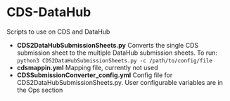 # CDS-DataHub
Scripts to use on CDS and DataHub
- **CDS2DataHubSubmissionSheets.py**  Converts the single CDS submission sheet to the multiple DataHub submission sheets.  To run:
   `python3 CDS2DataHubSubmissionSheets.py -c /path/to/config/file`
- **cdsmappin.yml**  Mapping file, currently not used
- **CDSSubmissionConverter_config.yml**  Config file for CDS2DataHubSubmissionSheets.py.  User configurable variables are in the Ops section
